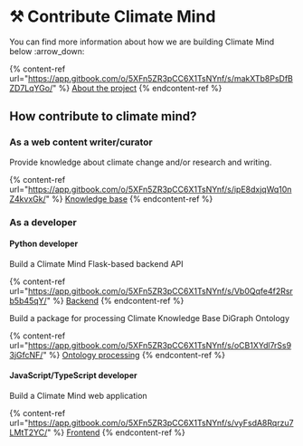 # ⚒ Contribute Climate Mind

You can find more information about how we are building Climate Mind below :arrow\_down:

{% content-ref url="https://app.gitbook.com/o/5XFn5ZR3pCC6X1TsNYnf/s/makXTb8PsDfBZD7LqYGo/" %}
[About the project](https://app.gitbook.com/o/5XFn5ZR3pCC6X1TsNYnf/s/makXTb8PsDfBZD7LqYGo/)
{% endcontent-ref %}

## How contribute to climate mind?

### As a web content writer/curator

&#x20;Provide knowledge about climate change and/or research and writing.

{% content-ref url="https://app.gitbook.com/o/5XFn5ZR3pCC6X1TsNYnf/s/ipE8dxjqWq10nZ4kvxGk/" %}
[Knowledge base](https://app.gitbook.com/o/5XFn5ZR3pCC6X1TsNYnf/s/ipE8dxjqWq10nZ4kvxGk/)
{% endcontent-ref %}

### As a developer

#### Python developer

Build a Climate Mind Flask-based backend API&#x20;

{% content-ref url="https://app.gitbook.com/o/5XFn5ZR3pCC6X1TsNYnf/s/Vb0Qqfe4f2Rsrb5b45qY/" %}
[Backend](https://app.gitbook.com/o/5XFn5ZR3pCC6X1TsNYnf/s/Vb0Qqfe4f2Rsrb5b45qY/)
{% endcontent-ref %}

Build a package for processing Climate Knowledge Base DiGraph Ontology

{% content-ref url="https://app.gitbook.com/o/5XFn5ZR3pCC6X1TsNYnf/s/oCB1XYdl7rSs93jGfcNF/" %}
[Ontology processing](https://app.gitbook.com/o/5XFn5ZR3pCC6X1TsNYnf/s/oCB1XYdl7rSs93jGfcNF/)
{% endcontent-ref %}

#### JavaScript/TypeScript developer

Build a Climate Mind web application

{% content-ref url="https://app.gitbook.com/o/5XFn5ZR3pCC6X1TsNYnf/s/vyFsdA8Rqrzu7LMtT2YC/" %}
[Frontend](https://app.gitbook.com/o/5XFn5ZR3pCC6X1TsNYnf/s/vyFsdA8Rqrzu7LMtT2YC/)
{% endcontent-ref %}

